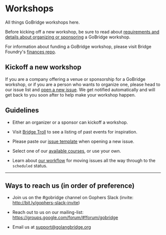 # Workshops

All things GoBridge workshops here.

Before kicking off a new workshop, be sure to read about [requirements and details about organizing or sponsoring](https://github.com/gobridge/organizing) a GoBridge workshop.

For information about funding a GoBridge workshop, please visit Bridge Foundry's [finances repo](https://github.com/bridgefoundry/finances).

## Kickoff a new workshop
If you are a company offering a venue or sponsorship for a GoBridge workshop, or if you are a person who wants to organize one, please head to our issue list and [open a new issue](https://github.com/gobridge/workshops/issues). We get notified automatically and will get back to you soon after to help make your workshop happen.

## Guidelines

- Either an organizer or a sponsor can kickoff a workshop.

- Visit [Bridge Troll](https://www.bridgetroll.org/events) to see a listing of past events for inspiration.

- Please paste our [issue template](issue_template.md) when opening a new issue.

- Select one of our [available courses](available_courses.md), or use your own.

- Learn about [our workflow](issue_workflow.md) for moving issues all the way through to the `scheduled` status.

---
## Ways to reach us (in order of preference)
- Join us on the #gobridge channel on Gophers Slack (invite: http://bit.ly/gophers-slack-invite)

- Reach out to us on our mailing-list: https://groups.google.com/forum/#!forum/gobridge

- Email us at support@golangbridge.org
